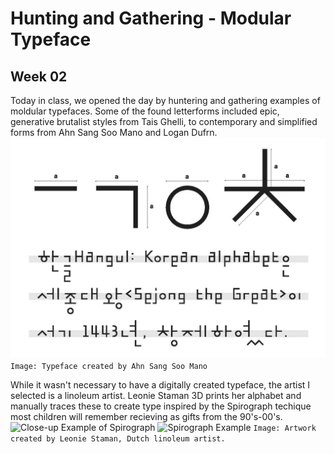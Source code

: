 # Hunting and Gathering - Modular Typeface 
## Week 02


Today in class, we opened the day by huntering and gathering examples of moldular typefaces. Some of the found letterforms included epic, generative brutalist styles from Tais Ghelli, to contemporary and simplified forms from Ahn Sang Soo Mano and Logan Dufrn. 
![Ahn Sang Soo Mano Typeface Example](AhnSangSooMano.jpg)
```Image: Typeface created by Ahn Sang Soo Mano``` 

While it wasn't necessary to have a digitally created typeface, the artist I selected is a linoleum artist. Leonie Staman 3D prints her alphabet and manually traces these to create type inspired by the Spirograph techique most children will remember recieving as gifts from the 90's-00's. 
![Close-up Example of Spirograph](closeup.jpg)
![Spirograph Example](LeonieStaman.jpg)
```Image: Artwork created by Leonie Staman, Dutch linoleum artist.``` 
